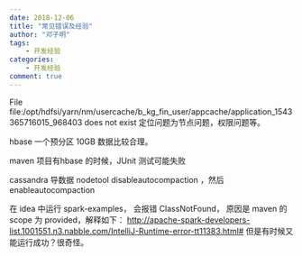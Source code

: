 ```yaml
---
date: 2018-12-06
title: "常见错误及经验"
author: "邓子明"
tags:
    - 开发经验
categories:
    - 开发经验
comment: true
---
```



File file:/opt/hdfsi/yarn/nm/usercache/b_kg_fin_user/appcache/application_1543365716015_968403 does not exist 
定位问题为节点问题，权限问题等。


hbase 一个预分区 10GB  数据比较合理。

maven 项目有hbase 的时候，JUnit 测试可能失败


cassandra 导数据 nodetool disableautocompaction ，然后 enableautocompaction

在 idea 中运行 spark-examples， 会报错 ClassNotFound， 原因是 maven  的 scope 为 provided，解释如下：
http://apache-spark-developers-list.1001551.n3.nabble.com/IntelliJ-Runtime-error-tt11383.html#
但是有时候又能运行成功？很奇怪。